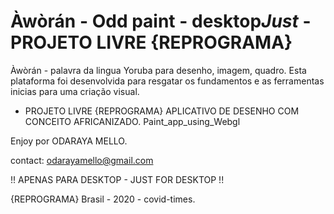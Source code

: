 # Àwòrán - Odd paint - desktop*Just* - PROJETO LIVRE {REPROGRAMA}

Àwòrán - palavra da lingua Yoruba para desenho, imagem, quadro. 
Esta plataforma foi desenvolvida para resgatar os fundamentos e as ferramentas inicias para uma criação visual.
 - PROJETO LIVRE {REPROGRAMA}
 APLICATIVO DE DESENHO COM CONCEITO AFRICANIZADO. 
 Paint_app_using_Webgl 

Enjoy
por ODARAYA MELLO.

contact: odarayamello@gmail.com
 
 !! APENAS PARA DESKTOP - JUST FOR DESKTOP !!
 
{REPROGRAMA} Brasil - 2020 - covid-times.
